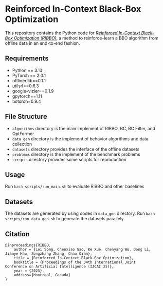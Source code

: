 # Reinforced In-Context Black-Box Optimization

This repository contains the Python code for [*Reinforced In-Context Black-Box Optimization (RIBBO)*](https://arxiv.org/abs/2402.17423), a method to reinforce-learn a BBO algorithm from offline data in an end-to-end fashion.

## Requirements

- Python == 3.10
- PyTorch == 2.0.1
- offlinerllib==0.1.1
- utilsrl==0.6.3
- google-vizier==0.1.9
- gpytorch==1.11
- botorch=0.9.4

## File Structure

- ```algorithms``` directory is the main implement of RIBBO, BC, BC Filter, and OptFormer
- ```data_gen``` directory is the implement of behavior algorithms and data collection
- ```datasets``` directory provides the interface of the offline datasets
- ```problems``` directory is the implement of the benchmark problems
- ```scripts``` directory provides some scripts for reproduction

## Usage

Run ```bash scripts/run_main.sh``` to evaluate RIBBO and other baselines

## Datasets

The datasets are generated by using codes in ```data_gen``` directory. Run ```bash scripts/run_data_gen.sh``` to generate the datasets parallely.

## Citation

```
@inproceedings{RIBBO,
    author = {Lei Song, Chenxiao Gao, Ke Xue, Chenyang Wu, Dong Li, Jianye Hao, Zongzhang Zhang, Chao Qian},
    title = {Reinforced In-Context Black-Box Optimization},
    booktitle = {Proceedings of the 34th International Joint Conference on Artificial Intelligence (IJCAI'25)},
    year = {2025},
    address={Montreal, Canada}
}
```
